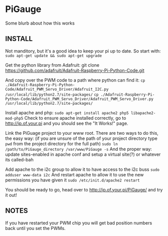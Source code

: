 PiGauge
===================

Some blurb about how this works

INSTALL
-------------------
Not manditory, but it's a good idea to keep your pi up to date.  So start with:
	`sudo apt-get update && sudo apt-get upgrade`

Get the python library from Adafruit:
git clone https://github.com/adafruit/Adafruit-Raspberry-Pi-Python-Code.git

And copy over the PWM code to a path where python can find it:
	`cp ./Adafruit-Raspberry-Pi-Python-Code/Adafruit_PWM_Servo_Driver/Adafruit_I2C.py /usr/local/lib/python2.7/site-packages/`
	`cp ./Adafruit-Raspberry-Pi-Python-Code/Adafruit_PWM_Servo_Driver/Adafruit_PWM_Servo_Driver.py  /usr/local/lib/python2.7/site-packages/`

Install apache and php:
	`sudo apt-get install apache2 php5 libapache2-mod-php5`
Check to ensure apache installed correctly, go to http://ip.of.your.pi and you should see the "It Works!" page.

Link the PiGuage project to your www root.  There are two ways to do this, the easy way:
	(if you are unsure of the path of your project directory type `pwd` from the project directory for the full path)
	`sudo ln /path/to/PiGauge_directory /var/www/PiGauge -s`
And the proper way:
	update sites-enabled in apache conf and setup a virtual site(?) or whatever its called-bah

Add apache to the i2c group to allow it to have access to the i2c buss
	`sudo adduser www-data i2c`
And restart apache to allow it to use the new permissions you have given it
	`sudo /etc/init.d/apache2 restart`

You should be ready to go, head over to http://ip.of.your.pi/PiGauge/ and try it out!

NOTES
-------------------
If you have restarted your PWM chip you will get bad position numbers back until you set the PWMs.
